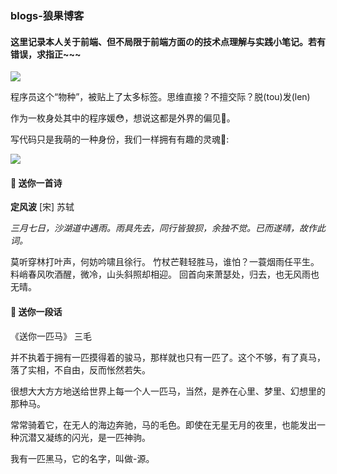 ###  blogs-狼果博客

#### 这里记录本人关于前端、但不局限于前端方面の的技术点理解与实践小笔记。若有错误，求指正~~~

![](https://user-gold-cdn.xitu.io/2020/4/4/17144836a391ea65?w=311&h=322&f=png&s=102454)

程序员这个“物种”，被贴上了太多标签。思维直接？不擅交际？脱(tou)发(len)

作为一枚身处其中的程序媛😳，想说这都是外界的偏见🤨。

写代码只是我萌的一种身份，我们一样拥有有趣的灵魂🤪:

![](https://user-gold-cdn.xitu.io/2020/4/4/171448a04272d046?w=211&h=192&f=png&s=43190)


#### 🍃 送你一首诗

**定风波**  [宋] 苏轼

*三月七日，沙湖道中遇雨。雨具先去，同行皆狼狈，余独不觉。已而遂晴，故作此词。*

莫听穿林打叶声，何妨吟啸且徐行。
竹杖芒鞋轻胜马，谁怕？一蓑烟雨任平生。
料峭春风吹酒醒，微冷，山头斜照却相迎。
回首向来萧瑟处，归去，也无风雨也无晴。

#### 🐎  送你一段话

《送你一匹马》  三毛

并不执着于拥有一匹摸得着的骏马，那样就也只有一匹了。这个不够，有了真马，落了实相，不自由，反而怅然若失。

很想大大方方地送给世界上每一个人一匹马，当然，是养在心里、梦里、幻想里的那种马。

常常骑着它，在无人的海边奔驰，马的毛色。即使在无星无月的夜里，也能发出一种沉潜又凝练的闪光，是一匹神驹。

我有一匹黑马，它的名字，叫做-源。
